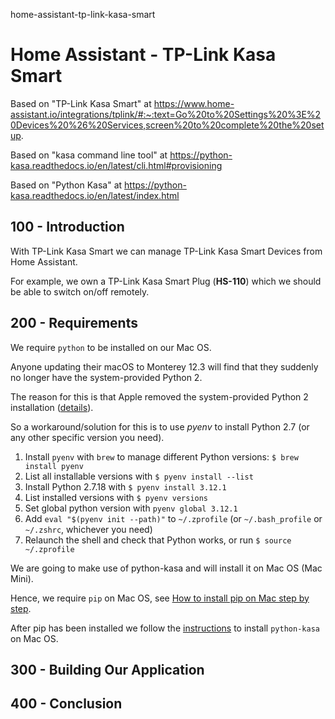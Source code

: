 home-assistant-tp-link-kasa-smart
# Home Assistant - TP-Link Kasa Smart

Based on "TP-Link Kasa Smart" at https://www.home-assistant.io/integrations/tplink/#:~:text=Go%20to%20Settings%20%3E%20Devices%20%26%20Services,screen%20to%20complete%20the%20setup.

Based on "kasa command line tool" at https://python-kasa.readthedocs.io/en/latest/cli.html#provisioning

Based on "Python Kasa" at https://python-kasa.readthedocs.io/en/latest/index.html

## 100 - Introduction

With TP-Link Kasa Smart we can manage TP-Link Kasa Smart Devices from Home Assistant.

For example, we own a TP-Link Kasa Smart Plug (**HS-110**) which we should be able to switch on/off remotely.

## 200 - Requirements

We require ```python``` to be installed on our Mac OS.

Anyone updating their macOS to Monterey 12.3 will find that they suddenly no longer have the system-provided Python 2.

The reason for this is that Apple removed the system-provided Python 2 installation ([details](https://macmule.com/2022/01/29/macos-monterey-12-3-will-remove-python-2-7-usr-bin-python/)).

So a workaround/solution for this is to use *pyenv* to install Python 2.7 (or any other specific version you need).

1. Install ```pyenv``` with ```brew``` to manage different Python versions: ```$ brew install pyenv```
2. List all installable versions with ```$ pyenv install --list```
3. Install Python 2.7.18 with ```$ pyenv install 3.12.1```
4. List installed versions with ```$ pyenv versions```
5. Set global python version with ```pyenv global 3.12.1```
6. Add ```eval "$(pyenv init --path)"``` to ```~/.zprofile``` (or ```~/.bash_profile``` or ```~/.zshrc```, whichever you need)
7. Relaunch the shell and check that Python works, or run ```$ source ~/.zprofile```

We are going to make use of python-kasa and will install it on Mac OS (Mac Mini).

Hence, we require ```pip``` on Mac OS, see [How to install pip on Mac step by step](https://macpaw.com/how-to/install-pip-mac).

After pip has been installed we follow the [instructions](https://python-kasa.readthedocs.io/en/latest/index.html) to install ```python-kasa``` on Mac OS.


## 300 - Building Our Application


## 400 - Conclusion

